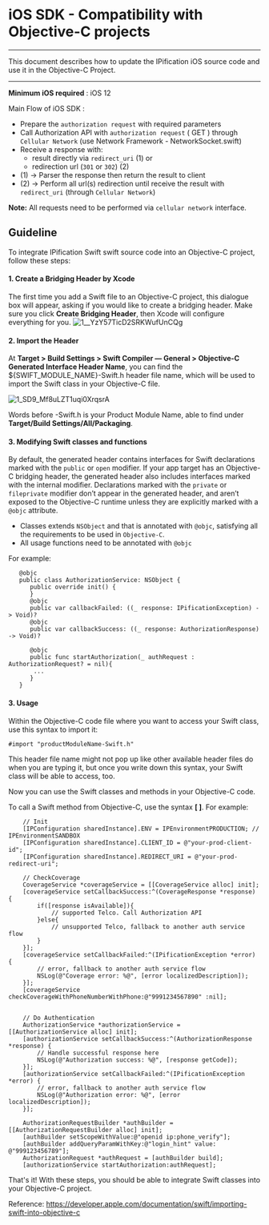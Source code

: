 
# iOS SDK - Compatibility with Objective-C projects 

-------------

This document describes how to update the IPification iOS source code and use it in the Objective-C Project.

-------------

**Minimum iOS required** : iOS 12

Main Flow of iOS SDK : 
*   Prepare the `authorization request` with required parameters
*   Call Authorization API with `authorization request` ( GET ) through `Cellular Network` (use Network Framework - NetworkSocket.swift)
*   Receive a response with: 
    *   result directly via `redirect_uri` (1) or 
    *   redirection url (`301` or `302`) (2)
*   (1) -> Parser the response then return the result to client
*   (2) -> Perform all url(s) redirection until receive the result with `redirect_uri` (through `Cellular Network`)

**Note:** All requests need to be performed via `cellular network` interface.



## Guideline
To integrate IPification Swift swift source code into an Objective-C project, follow these steps:

#### 1. Create a Bridging Header by Xcode
The first time you add a Swift file to an Objective-C project, this dialogue box will appear, asking if you would like to create a bridging header. Make sure you click **Create Bridging Header**, then Xcode will configure everything for you.
![1__YzY57TicD2SRKWufUnCQg](https://user-images.githubusercontent.com/4114159/229404627-82b06cd0-5430-4471-a49a-cecc56bfb9f5.png)

#### 2. Import the Header
At **Target > Build Settings > Swift Compiler — General > Objective-C Generated Interface Header Name**, you can find the ${SWIFT_MODULE_NAME}-Swift.h header file name, which will be used to import the Swift class in your Objective-C file.

![1_SD9_Mf8uLZT1uqi0XrqsrA](https://user-images.githubusercontent.com/4114159/229404691-88bfc015-14f6-4933-90e6-0fc8f11c3b78.png)

Words before -Swift.h is your Product Module Name, able to find under **Target/Build Settings/All/Packaging**.



#### 3. Modifying Swift classes and functions 

By default, the generated header contains interfaces for Swift declarations marked with the `public` or `open` modifier. If your app target has an Objective-C bridging header, the generated header also includes interfaces marked with the internal modifier. Declarations marked with the `private` or `fileprivate` modifier don’t appear in the generated header, and aren’t exposed to the Objective-C runtime unless they are explicitly marked with a `@objc` attribute.

- Classes extends `NSObject` and that is annotated with `@objc`, satisfying all the requirements to be used in `Objective-C`.
- All usage functions need to be annotated with `@objc`

For example:
```
   @objc
   public class AuthorizationService: NSObject {
      public override init() {
      }
      @objc
      public var callbackFailed: ((_ response: IPificationException) -> Void)?
      @objc
      public var callbackSuccess: ((_ response: AuthorizationResponse) -> Void)?

      @objc
      public func startAuthorization(_ authRequest : AuthorizationRequest? = nil){
       ...
      }
   }
```


#### 3. Usage
Within the Objective-C code file where you want to access your Swift class, use this syntax to import it:

```
#import "productModuleName-Swift.h"
```

This header file name might not pop up like other available header files do when you are typing it, but once you write down this syntax, your Swift class will be able to access, too.


Now you can use the Swift classes and methods in your Objective-C code.

To call a Swift method from Objective-C, use the syntax **[<Swift class name> <method name>]**. 
For example:

```
    // Init
    [IPConfiguration sharedInstance].ENV = IPEnvironmentPRODUCTION; //   IPEnvironmentSANDBOX
    [IPConfiguration sharedInstance].CLIENT_ID = @"your-prod-client-id";
    [IPConfiguration sharedInstance].REDIRECT_URI = @"your-prod-redirect-uri";

    // CheckCoverage
    CoverageService *coverageService = [[CoverageService alloc] init];
    [coverageService setCallbackSuccess:^(CoverageResponse *response) {
        if([response isAvailable]){
            // supported Telco. Call Authorization API
        }else{
            // unsupported Telco, fallback to another auth service flow
        }
    }];
    [coverageService setCallbackFailed:^(IPificationException *error) {
        // error, fallback to another auth service flow
        NSLog(@"Coverage error: %@", [error localizedDescription]);
    }];
    [coverageService checkCoverageWithPhoneNumberWithPhone:@"9991234567890" :nil];

    
    // Do Authentication
    AuthorizationService *authorizationService = [[AuthorizationService alloc] init];
    [authorizationService setCallbackSuccess:^(AuthorizationResponse *response) {
        // Handle successful response here
        NSLog(@"Authorization success: %@", [response getCode]);
    }];
    [authorizationService setCallbackFailed:^(IPificationException *error) {
        // error, fallback to another auth service flow
        NSLog(@"Authorization error: %@", [error localizedDescription]);
    }];
 
    AuthorizationRequestBuilder *authBuilder = [[AuthorizationRequestBuilder alloc] init];
    [authBuilder setScopeWithValue:@"openid ip:phone_verify"];
    [authBuilder addQueryParamWithKey:@"login_hint" value: @"999123456789"];
    AuthorizationRequest *authRequest = [authBuilder build];
    [authorizationService startAuthorization:authRequest];

```

That's it! With these steps, you should be able to integrate Swift classes into your Objective-C project.


Reference: https://developer.apple.com/documentation/swift/importing-swift-into-objective-c
